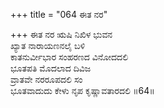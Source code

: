 +++
title = "064 ಈತ ನರ"

+++
ಈತ ನರ ಋಷಿ ನಿಖಿಳ ಭುವನ  
ಖ್ಯಾತ ನಾರಾಯಣನಲೈ ಬಳಿ  
ಕಾತನುರ್ವೀಭಾರ ಸಂಹರಣದ ವಿನೋದದಲಿ   
ಭೂತಪತಿ ಮೊದಲಾದ ದಿವಿಜ  
ವ್ರಾತವೇ ನರರೂಪದಲಿ ಸಂ  
ಭೂತವಾದುದು ಕೇಳು ನೃಪ ಕೃಷ್ಣಾವತಾರದಲಿ    ॥64॥